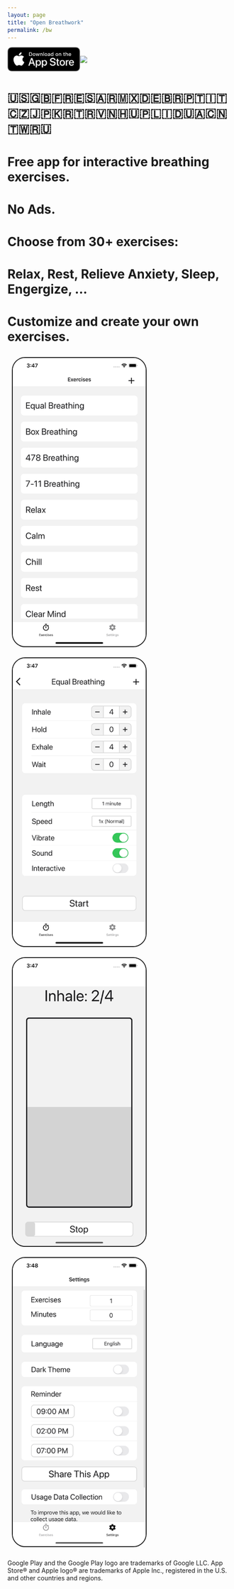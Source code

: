 ```yaml
---
layout: page
title: "Open Breathwork"
permalink: /bw
---
```


<div style="display: flex; align-items: center;">
<a href="https://apps.apple.com/us/app/open-breathwork-freely-breathe/id6447329686"> <img style="width: 164px" src="/assets/downloadAppStore.png"> </a>
<a href="https://play.google.com/store/apps/details?id=com.ata.activebt"> <img style="width: 210px" src="https://play.google.com/intl/en_us/badges/static/images/badges/en_badge_web_generic.png"> </a>
</div>

# 🇺🇸🇬🇧🇫🇷🇪🇸🇦🇷🇲🇽🇩🇪🇧🇷🇵🇹🇮🇹🇨🇿🇯🇵🇰🇷🇹🇷🇻🇳🇭🇺🇵🇱🇮🇩🇺🇦🇨🇳🇹🇼🇷🇺
# Free app for interactive breathing exercises.
# No Ads.
# Choose from 30+ exercises: 
# Relax, Rest, Relieve Anxiety, Sleep, Engergize, ...
# Customize and create your own exercises.



<img style="max-width: 300px; border: 2px solid; border-radius:30px; margin: 10px" src="/assets/s1.png">
<img style="max-width: 300px; border: 2px solid; border-radius:30px; margin: 10px" src="/assets/s2.png">
&nbsp;

<img style="max-width: 300px; border: 2px solid; border-radius:30px; margin: 10px" src="/assets/s3.png">
<img style="max-width: 300px; border: 2px solid; border-radius:30px; margin: 10px" src="/assets/s4.png">

Google Play and the Google Play logo are trademarks of Google LLC.
App Store® and Apple logo® are trademarks of Apple Inc., registered in the U.S. and other countries and regions.
